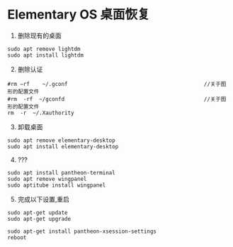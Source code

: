 # Elementary OS 桌面恢复

1. 删除现有的桌面

 ```shell
sudo apt remove lightdm
sudo apt install lightdm
 ```
 
 2. 删除认证

```shell
#rm –rf    ~/.gconf                                           //关于图形的配置文件
#rm  -rf  ~/gconfd                                            //关于图形的配置文件
rm  -r  ~/.Xauthority
```

3. 卸载桌面

```shell
sudo apt remove elementary-desktop
sudo apt install elementary-desktop
```

4. ???

```shell
sudo apt install pantheon-terminal
sudo apt remove wingpanel
sudo aptitube install wingpanel
```

5. 完成以下设置,重启

```shell
sudo apt-get update
sudo apt-get upgrade

sudo apt-get install pantheon-xsession-settings
reboot
```
